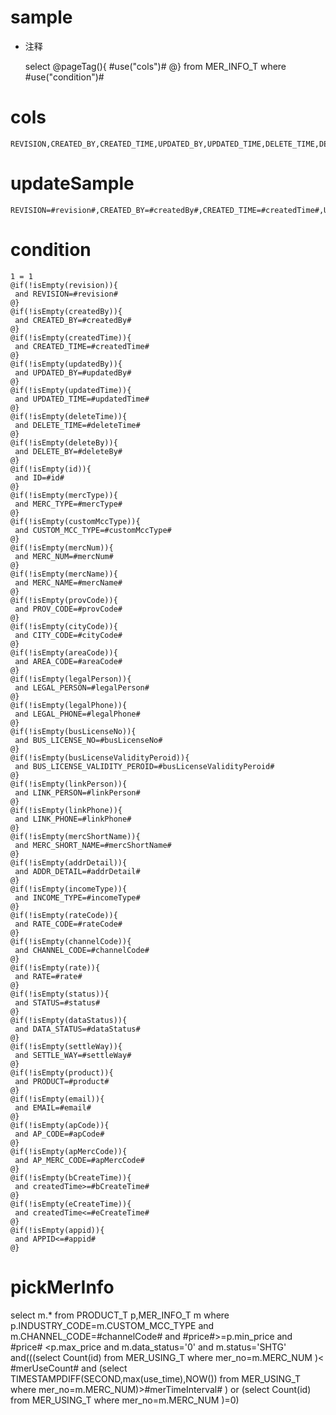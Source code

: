 sample
===
* 注释

	select 
	@pageTag(){
	    #use("cols")#
	@}
	from MER_INFO_T  where  #use("condition")#

cols
===
	REVISION,CREATED_BY,CREATED_TIME,UPDATED_BY,UPDATED_TIME,DELETE_TIME,DELETE_BY,ID,MERC_TYPE,CUSTOM_MCC_TYPE,MERC_NUM,MERC_NAME,PROV_CODE,CITY_CODE,AREA_CODE,LEGAL_PERSON,LEGAL_PHONE,BUS_LICENSE_NO,BUS_LICENSE_VALIDITY_PEROID,LINK_PERSON,LINK_PHONE,MERC_SHORT_NAME,ADDR_DETAIL,INCOME_TYPE,RATE_CODE,CHANNEL_CODE,RATE,STATUS,DATA_STATUS,SETTLE_WAY,PRODUCT,EMAIL,AP_CODE,AP_MERC_CODE,CHANNEL_CODE,APPID

updateSample
===
	
	REVISION=#revision#,CREATED_BY=#createdBy#,CREATED_TIME=#createdTime#,UPDATED_BY=#updatedBy#,UPDATED_TIME=#updatedTime#,DELETE_TIME=#deleteTime#,DELETE_BY=#deleteBy#,ID=#id#,MERC_TYPE=#mercType#,CUSTOM_MCC_TYPE=#customMccType#,MERC_NUM=#mercNum#,MERC_NAME=#mercName#,PROV_CODE=#provCode#,CITY_CODE=#cityCode#,AREA_CODE=#areaCode#,LEGAL_PERSON=#legalPerson#,LEGAL_PHONE=#legalPhone#,BUS_LICENSE_NO=#busLicenseNo#,BUS_LICENSE_VALIDITY_PEROID=#busLicenseValidityPeroid#,LINK_PERSON=#linkPerson#,LINK_PHONE=#linkPhone#,MERC_SHORT_NAME=#mercShortName#,ADDR_DETAIL=#addrDetail#,INCOME_TYPE=#incomeType#,RATE_CODE=#rateCode#,CHANNEL_CODE=#channelCode#,RATE=#rate#,STATUS=#status#,DATA_STATUS=#dataStatus#,SETTLE_WAY=#settleWay#,PRODUCT=#product#,EMAIL=#email#,AP_CODE=#apCode#,AP_MERC_CODE=#apMercCode#,CHANNEL_CODE=#channelCode#,APPID=#appid#

condition
===

	1 = 1  
	@if(!isEmpty(revision)){
	 and REVISION=#revision#
	@}
	@if(!isEmpty(createdBy)){
	 and CREATED_BY=#createdBy#
	@}
	@if(!isEmpty(createdTime)){
	 and CREATED_TIME=#createdTime#
	@}
	@if(!isEmpty(updatedBy)){
	 and UPDATED_BY=#updatedBy#
	@}
	@if(!isEmpty(updatedTime)){
	 and UPDATED_TIME=#updatedTime#
	@}
	@if(!isEmpty(deleteTime)){
	 and DELETE_TIME=#deleteTime#
	@}
	@if(!isEmpty(deleteBy)){
	 and DELETE_BY=#deleteBy#
	@}
	@if(!isEmpty(id)){
	 and ID=#id#
	@}
	@if(!isEmpty(mercType)){
	 and MERC_TYPE=#mercType#
	@}
	@if(!isEmpty(customMccType)){
	 and CUSTOM_MCC_TYPE=#customMccType#
	@}
	@if(!isEmpty(mercNum)){
	 and MERC_NUM=#mercNum#
	@}
	@if(!isEmpty(mercName)){
	 and MERC_NAME=#mercName#
	@}
	@if(!isEmpty(provCode)){
	 and PROV_CODE=#provCode#
	@}
	@if(!isEmpty(cityCode)){
	 and CITY_CODE=#cityCode#
	@}
	@if(!isEmpty(areaCode)){
	 and AREA_CODE=#areaCode#
	@}
	@if(!isEmpty(legalPerson)){
	 and LEGAL_PERSON=#legalPerson#
	@}
	@if(!isEmpty(legalPhone)){
	 and LEGAL_PHONE=#legalPhone#
	@}
	@if(!isEmpty(busLicenseNo)){
	 and BUS_LICENSE_NO=#busLicenseNo#
	@}
	@if(!isEmpty(busLicenseValidityPeroid)){
	 and BUS_LICENSE_VALIDITY_PEROID=#busLicenseValidityPeroid#
	@}
	@if(!isEmpty(linkPerson)){
	 and LINK_PERSON=#linkPerson#
	@}
	@if(!isEmpty(linkPhone)){
	 and LINK_PHONE=#linkPhone#
	@}
	@if(!isEmpty(mercShortName)){
	 and MERC_SHORT_NAME=#mercShortName#
	@}
	@if(!isEmpty(addrDetail)){
	 and ADDR_DETAIL=#addrDetail#
	@}
	@if(!isEmpty(incomeType)){
	 and INCOME_TYPE=#incomeType#
	@}
	@if(!isEmpty(rateCode)){
	 and RATE_CODE=#rateCode#
	@}
	@if(!isEmpty(channelCode)){
	 and CHANNEL_CODE=#channelCode#
	@}
	@if(!isEmpty(rate)){
	 and RATE=#rate#
	@}
	@if(!isEmpty(status)){
	 and STATUS=#status#
	@}
	@if(!isEmpty(dataStatus)){
	 and DATA_STATUS=#dataStatus#
	@}
	@if(!isEmpty(settleWay)){
	 and SETTLE_WAY=#settleWay#
	@}
	@if(!isEmpty(product)){
	 and PRODUCT=#product#
	@}
	@if(!isEmpty(email)){
	 and EMAIL=#email#
	@}
	@if(!isEmpty(apCode)){
	 and AP_CODE=#apCode#
	@}
	@if(!isEmpty(apMercCode)){
	 and AP_MERC_CODE=#apMercCode#
	@}
	@if(!isEmpty(bCreateTime)){
     and createdTime>=#bCreateTime#
    @}
    @if(!isEmpty(eCreateTime)){
     and createdTime<=#eCreateTime#
    @}
    @if(!isEmpty(appid)){
     and APPID<=#appid#
    @}
   
pickMerInfo
===
 
 select m.* from PRODUCT_T p,MER_INFO_T m where p.INDUSTRY_CODE=m.CUSTOM_MCC_TYPE 
 and  m.CHANNEL_CODE=#channelCode# and #price#>=p.min_price and #price# <p.max_price and m.data_status='0' and m.status='SHTG' 
 and(((select Count(id) from MER_USING_T where mer_no=m.MERC_NUM )< #merUseCount#
 and (select TIMESTAMPDIFF(SECOND,max(use_time),NOW()) from MER_USING_T where mer_no=m.MERC_NUM)>#merTimeInterval# ) 
 or (select Count(id) from MER_USING_T where mer_no=m.MERC_NUM )=0)
	